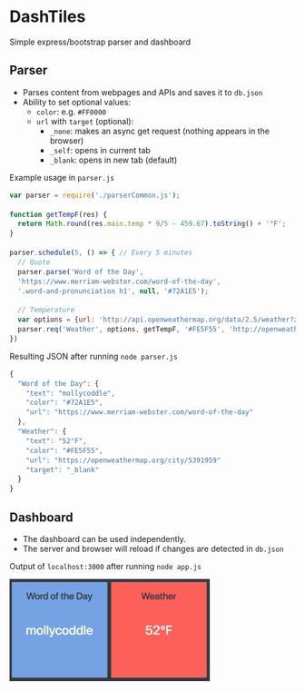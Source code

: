 # DashTiles
Simple express/bootstrap parser and dashboard

## Parser
* Parses content from webpages and APIs and saves it to `db.json`
* Ability to set optional values:
    * `color`: e.g. `#FF0000`
    * `url` with `target` (optional):
       * `_none`: makes an async get request (nothing appears in the browser)
       * `_self`: opens in current tab
       * `_blank`: opens in new tab (default)

Example usage in `parser.js`

```javascript
var parser = require('./parserCommon.js');

function getTempF(res) {
  return Math.round(res.main.temp * 9/5 - 459.67).toString() + '°F';
}

parser.schedule(5, () => { // Every 5 minutes
  // Quote
  parser.parse('Word of the Day',
  'https://www.merriam-webster.com/word-of-the-day',
  '.word-and-pronunciation h1', null, '#72A1E5');

  // Temperature
  var options = {url: 'http://api.openweathermap.org/data/2.5/weather?zip=94105,us&appid=YOUR_API_KEY_HERE'};
  parser.req('Weather', options, getTempF, '#FE5F55', 'http://openweathermap.org/city/5391959', '_blank');
})
```

Resulting JSON after running `node parser.js`

```javascript
{
  "Word of the Day": {
    "text": "mollycoddle",
    "color": "#72A1E5",
    "url": "https://www.merriam-webster.com/word-of-the-day"
  },
  "Weather": {
    "text": "52°F",
    "color": "#FE5F55",
    "url": "https://openweathermap.org/city/5391959"
    "target": "_blank"
  }
}
```

## Dashboard
* The dashboard can be used independently.
* The server and browser will reload if changes are detected in `db.json`

Output of `localhost:3000` after running `node app.js`

  <img src="demo_grid.png" style="width:70%" alt="2-card example"/>
